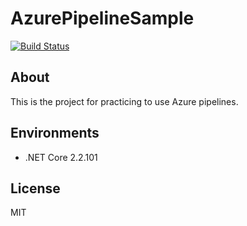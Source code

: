 # AzurePipelineSample

[![Build Status](https://dev.azure.com/masanorimsl/PipelineSample%20ASP.NET%20Core/_apis/build/status/masanori840816.AzurePipelineSample?branchName=master)](https://dev.azure.com/masanorimsl/PipelineSample%20ASP.NET%20Core/_build/latest?definitionId=5?branchName=master)

## About
This is the project for practicing to use Azure pipelines.

## Environments
* .NET Core 2.2.101

## License
MIT